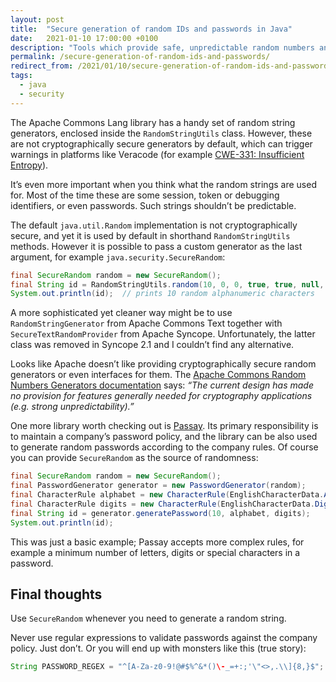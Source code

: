 ```yaml
---
layout: post
title:  "Secure generation of random IDs and passwords in Java"
date:   2021-01-10 17:00:00 +0100
description: "Tools which provide safe, unpredictable random numbers and strings in your Java application: SecureRandom, Apache Commons and Passay."
permalink: /secure-generation-of-random-ids-and-passwords/
redirect_from: /2021/01/10/secure-generation-of-random-ids-and-passwords/
tags:
  - java
  - security
---
```


The Apache Commons Lang library has a handy set of random string generators, enclosed inside the `RandomStringUtils` class. However, these are not cryptographically secure generators by default, which can trigger warnings in platforms like Veracode (for example [CWE-331: Insufficient Entropy](https://cwe.mitre.org/data/definitions/331.html)).

It’s even more important when you think what the random strings are used for. Most of the time these are some session, token or debugging identifiers, or even passwords. Such strings shouldn’t be predictable.

The default `java.util.Random` implementation is not cryptographically secure, and yet it is used by default in shorthand `RandomStringUtils` methods. However it is possible to pass a custom generator as the last argument, for example `java.security.SecureRandom`:

```java
final SecureRandom random = new SecureRandom();
final String id = RandomStringUtils.random(10, 0, 0, true, true, null, random);
System.out.println(id);  // prints 10 random alphanumeric characters
```

A more sophisticated yet cleaner way might be to use `RandomStringGenerator` from Apache Commons Text together with `SecureTextRandomProvider` from Apache Syncope. Unfortunately, the latter class was removed in Syncope 2.1 and I couldn’t find any alternative.

Looks like Apache doesn’t like providing cryptographically secure random generators or even interfaces for them. The [Apache Commons Random Numbers Generators documentation](https://commons.apache.org/proper/commons-rng/) says: *“The current design has made no provision for features generally needed for cryptography applications (e.g. strong unpredictability).”*

One more library worth checking out is [Passay](http://www.passay.org/). Its primary responsibility is to maintain a company’s password policy, and the library can be also used to generate random passwords according to the company rules. Of course you can provide `SecureRandom` as the source of randomness:

```java
final SecureRandom random = new SecureRandom();
final PasswordGenerator generator = new PasswordGenerator(random);
final CharacterRule alphabet = new CharacterRule(EnglishCharacterData.Alphabetical);
final CharacterRule digits = new CharacterRule(EnglishCharacterData.Digit);
final String id = generator.generatePassword(10, alphabet, digits);
System.out.println(id);
```

This was just a basic example; Passay accepts more complex rules, for example a minimum number of letters, digits or special characters in a password.

## Final thoughts

Use `SecureRandom` whenever you need to generate a random string.

Never use regular expressions to validate passwords against the company policy. Just don’t. Or you will end up with monsters like this (true story):

```java
String PASSWORD_REGEX = "^[A-Za-z0-9!@#$%^&*()\-_=+:;'\"<>,.\\]{8,}$";
```
